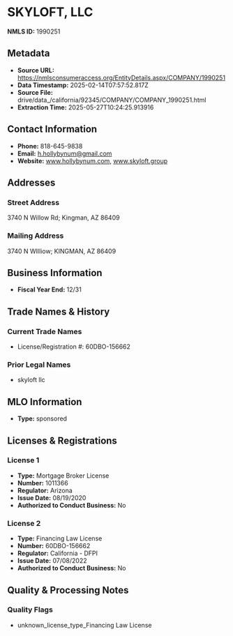 # SKYLOFT, LLC

**NMLS ID:** 1990251

## Metadata
- **Source URL:** https://nmlsconsumeraccess.org/EntityDetails.aspx/COMPANY/1990251
- **Data Timestamp:** 2025-02-14T07:57:52.817Z
- **Source File:** drive/data_/california/92345/COMPANY/COMPANY_1990251.html
- **Extraction Time:** 2025-05-27T10:24:25.913916

## Contact Information
- **Phone:** 818-645-9838
- **Email:** h.hollybynum@gmail.com
- **Website:** www.hollybynum.com, www.skyloft.group

## Addresses
### Street Address
3740 N Willow Rd; Kingman, AZ 86409

### Mailing Address
3740 N WIlliow; KINGMAN, AZ 86409

## Business Information
- **Fiscal Year End:** 12/31

## Trade Names & History
### Current Trade Names
- License/Registration #: 60DBO-156662

### Prior Legal Names
- skyloft llc

## MLO Information
- **Type:** sponsored

## Licenses & Registrations

### License 1
- **Type:** Mortgage Broker License
- **Number:** 1011366
- **Regulator:** Arizona
- **Issue Date:** 08/19/2020
- **Authorized to Conduct Business:** No

### License 2
- **Type:** Financing Law License
- **Number:** 60DBO-156662
- **Regulator:** California - DFPI
- **Issue Date:** 07/08/2022
- **Authorized to Conduct Business:** No

## Quality & Processing Notes
### Quality Flags
- unknown_license_type_Financing Law License
